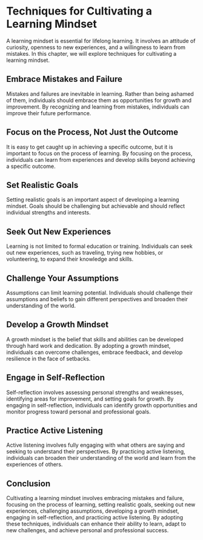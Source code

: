 Techniques for Cultivating a Learning Mindset
=======================================================================================

A learning mindset is essential for lifelong learning. It involves an attitude of curiosity, openness to new experiences, and a willingness to learn from mistakes. In this chapter, we will explore techniques for cultivating a learning mindset.

Embrace Mistakes and Failure
----------------------------

Mistakes and failures are inevitable in learning. Rather than being ashamed of them, individuals should embrace them as opportunities for growth and improvement. By recognizing and learning from mistakes, individuals can improve their future performance.

Focus on the Process, Not Just the Outcome
------------------------------------------

It is easy to get caught up in achieving a specific outcome, but it is important to focus on the process of learning. By focusing on the process, individuals can learn from experiences and develop skills beyond achieving a specific outcome.

Set Realistic Goals
-------------------

Setting realistic goals is an important aspect of developing a learning mindset. Goals should be challenging but achievable and should reflect individual strengths and interests.

Seek Out New Experiences
------------------------

Learning is not limited to formal education or training. Individuals can seek out new experiences, such as traveling, trying new hobbies, or volunteering, to expand their knowledge and skills.

Challenge Your Assumptions
--------------------------

Assumptions can limit learning potential. Individuals should challenge their assumptions and beliefs to gain different perspectives and broaden their understanding of the world.

Develop a Growth Mindset
------------------------

A growth mindset is the belief that skills and abilities can be developed through hard work and dedication. By adopting a growth mindset, individuals can overcome challenges, embrace feedback, and develop resilience in the face of setbacks.

Engage in Self-Reflection
-------------------------

Self-reflection involves assessing personal strengths and weaknesses, identifying areas for improvement, and setting goals for growth. By engaging in self-reflection, individuals can identify growth opportunities and monitor progress toward personal and professional goals.

Practice Active Listening
-------------------------

Active listening involves fully engaging with what others are saying and seeking to understand their perspectives. By practicing active listening, individuals can broaden their understanding of the world and learn from the experiences of others.

Conclusion
----------

Cultivating a learning mindset involves embracing mistakes and failure, focusing on the process of learning, setting realistic goals, seeking out new experiences, challenging assumptions, developing a growth mindset, engaging in self-reflection, and practicing active listening. By adopting these techniques, individuals can enhance their ability to learn, adapt to new challenges, and achieve personal and professional success.
